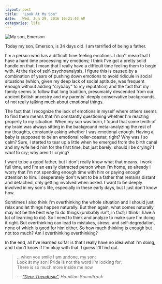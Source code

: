 ```yaml
---
layout: post
title:  "Look At My Son"
date:   Wed, Jun 29, 2016 10:21:40 AM	
categories: life 
---
```


![My son, Emerson]({{site.url}}/images/emerson_2016-06-28.jpg)

Today my son, Emerson, is 34 days old. I am terrified of being a father.

I'm a person who has a difficult time feeling emotions. I don't mean that I have a hard time processing my emotions; I think I've got a pretty solid handle on that. I mean that I really have a difficult time feeling them to begin with. At the risk of self-psychoanalysis, I figure this is caused by a combination of years of pushing down emotions to avoid ridicule in social situations (which, given my deep lack of social aptitude, was frequent enough without adding "crybaby" to my reputation) and the fact that my family seems to follow that long tradition, presumably descended from our ancient British ancestry and my parents' deeply conservative backgrounds, of not really talking much about emotional things.

The fact that I recognize the lack of emotions in myself where others seems to find them means that I'm constantly questioning whether I'm reacting properly to my situation. When my son was born, I found that some tenth of my brain was always sitting in the background meta-analyzing the rest of my thoughts, constantly asking whether I was emotional enough.  Having a baby is supposed to be an emotional roller-coaster, right? Why was I so calm? Sure, I started to tear up a little when he emerged from the birth canal and my wife held him for the first time, but just barely; should I be crying? I *want* to cry; why aren't I crying?

I want to be a good father, but I don't really know what that means. I work full time, and I'm an easily distracted person when I'm home, so already I worry that I'm not spending enough time with him or paying enough attention to him. I desperately don't want to be a father that remains distant and detached, only getting involved when asked. I want to be deeply involved in my son's life, especially in these early days, but I just don't know how.

Somtimes I also think I'm overthinking the whole situation and I should just relax and let things happen naturally. But then again, what comes naturally may not be the best way to do things (probably isn't, in fact; I think I have a lot of learning to do). So I need to think and analyze to make sure I'm doing it right. But overthinking can lead to mistakes, stress, and self-degredation, none of which is good for him either. So how much thinking is enough but not too much? Am I overthinking overthinking?

In the end, all I've learned so far is that I really have no idea what I'm doing, and I don't know if I'm okay with that. I guess I'll find out.

<blockquote class="bigquote">
  <p class="bigquote">
    ...when you smile I am undone, my son; <br />
    Look at my son! Pride is not the word I’m looking for; <br />
    There is so much more inside me now
  </p>
  
  <footer>
    &mdash; <cite><a href="https://youtu.be/vjMN6zSVFQg">"Dear Theodosia"</a>, <i>Hamilton</i> Soundtrack</cite>
  </footer>
</blockquote>

